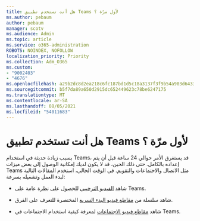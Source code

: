 ```yaml
---
title: هل أنت تستخدم تطبيق Teams لأول مرّة ؟
ms.author: pebaum
author: pebaum
manager: scotv
ms.audience: Admin
ms.topic: article
ms.service: o365-administration
ROBOTS: NOINDEX, NOFOLLOW
localization_priority: Priority
ms.collection: Adm_O365
ms.custom:
- "9002403"
- "4676"
ms.openlocfilehash: a29b2dc8d2ea218c6fc187bd1d5c18a3137f3f9b54a903d6433063c233f1996c
ms.sourcegitcommit: b5f7da89a650d2915dc652449623c78be6247175
ms.translationtype: MT
ms.contentlocale: ar-SA
ms.lasthandoff: 08/05/2021
ms.locfileid: "54011683"
---
```

# <a name="new-to-teams"></a>هل أنت تستخدم تطبيق Teams لأول مرّة ؟

بسبب زيادة حديثة في استخدام Teams، قد يستغرق الأمر حوالي 24 ساعة قبل أن يتم إعداده بالكامل. حتى ذلك الحين، قد لا يكون لديك إمكانية الوصول إلى بعض ميزات Teams مثل الاتصال والاجتماعات والتقويم. في الوقت الحالي، استخدم المقالات التالية لبدء العمل وتشغيله بسرعة: 

- شاهد [الفيديو الترحيبي](https://support.office.com/article/welcome-to-microsoft-teams-b98d533f-118e-4bae-bf44-3df2470c2b12) للحصول على نظرة عامة على Teams.

- شاهد سلسلة من [مقاطع فيديو البدء السريع](https://support.office.com/article/video-what-is-microsoft-teams-422bf3aa-9ae8-46f1-83a2-e65720e1a34d) المختصرة للتعرف على الفرق.

- شاهد [مقاطع فيديو الاجتماعات](https://support.office.com/article/join-a-teams-meeting-078e9868-f1aa-4414-8bb9-ee88e9236ee4) لمعرفة كيفية استخدام الاجتماعات في Teams.
